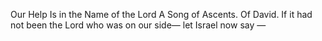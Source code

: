Our Help Is in the Name of the Lord A Song of Ascents. Of David. If it had not been the Lord who was on our side— let Israel now say —
